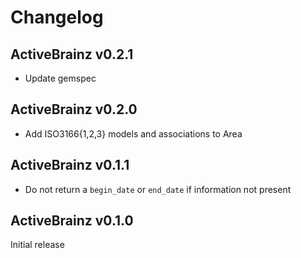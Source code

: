 # Changelog

## ActiveBrainz v0.2.1

- Update gemspec

## ActiveBrainz v0.2.0

- Add ISO3166{1,2,3} models and associations to Area

## ActiveBrainz v0.1.1

- Do not return a `begin_date` or `end_date` if information not present

## ActiveBrainz v0.1.0

Initial release
